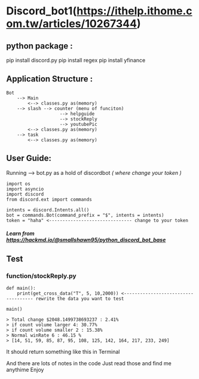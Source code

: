 # Discord_bot1(https://ithelp.ithome.com.tw/articles/10267344)

## python package :
pip install discord.py
pip install regex
pip install yfinance

## Application Structure :
```
Bot 
    --> Main 
        <--> classes.py as(memory)
    --> slash --> counter (menu of funciton) 
                    --> helpguide
                    --> stockReply
                    --> youtubePic
        <--> classes.py as(memory)
    --> task
        <--> classes.py as(memory)
```

## User Guide:
Running --> bot.py as a hold of discordbot *( where change your token )*
```
import os
import asyncio
import discord
from discord.ext import commands

intents = discord.Intents.all()
bot = commands.Bot(command_prefix = "$", intents = intents)
token = "haha" <------------------------------- change to your token

```
##### Learn from https://hackmd.io/@smallshawn95/python_discord_bot_base 


## Test
### function/stockReply.py
```
def main():
    print(get_cross_data("T", 5, 10,2000)) <------------------------------------ rewrite the data you want to test

main()
```
```
> Total change $2048.1499738693237 : 2.41%
> if count volume larger 4: 30.77%
> if count volume smaller 2 : 15.38%
> Normal winRate 6 : 46.15 %
> [14, 51, 59, 85, 87, 95, 108, 125, 142, 164, 217, 233, 249]
```
It should return something like this in Terminal 

And there are lots of notes in the code
Just read those and find me anythime 
Enjoy

